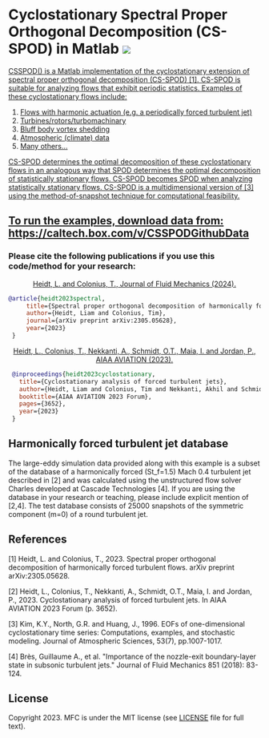 # Cyclostationary Spectral Proper Orthogonal Decomposition (CS-SPOD) in Matlab <a href="https://github.com/CyclostationarySPOD/CSSPOD/blob/main/LICENSE.md"> <img src="https://img.shields.io/badge/License-MIT-blue.svg" />


CSSPOD() is a Matlab implementation of the cyclostationary extension of spectral proper orthogonal decomposition (CS-SPOD) [1]. CS-SPOD is suitable for analyzing flows that exhibit periodic statistics. Examples of these cyclostationary flows include:		
	
  1. Flows with harmonic actuation (e.g. a periodically forced turbulent jet)	
  2. Turbines/rotors/turbomachinary	
  3. Bluff body vortex shedding	
  4. Atmospheric (climate) data	
  5. Many others...
     
CS-SPOD determines the optimal decomposition of these cyclostationary flows in an analogous way that SPOD determines the optimal decomposition of statistically stationary flows. CS-SPOD becomes SPOD when analyzing statistically stationary flows. CS-SPOD is a multidimensional version of [3] using the method-of-snapshot technique for computational feasibility. 
</p>

## To run the examples, download data from: https://caltech.box.com/v/CSSPODGithubData 

### Please cite the following publications if you use this code/method for your research:
<p align="center">
  <a href="https://arxiv.org/abs/2305.05628">
    Heidt, L. and Colonius, T., Journal of Fluid Mechanics (2024).
  </a>
</p>

```bibtex
@article{heidt2023spectral,   
     title={Spectral proper orthogonal decomposition of harmonically forced turbulent flows},   
     author={Heidt, Liam and Colonius, Tim},   
     journal={arXiv preprint arXiv:2305.05628},   
     year={2023}   
 }   
 ```

<p align="center">
  <a href="https://arc.aiaa.org/doi/10.2514/6.2023-3652">
    Heidt, L., Colonius, T., Nekkanti, A., Schmidt, O.T., Maia, I. and Jordan, P., AIAA AVIATION (2023).
  </a>
</p>
 
```bibtex
 @inproceedings{heidt2023cyclostationary,  
   title={Cyclostationary analysis of forced turbulent jets},    
   author={Heidt, Liam and Colonius, Tim and Nekkanti, Akhil and Schmidt, Oliver T and Maia, Igor and Jordan, Peter},  
   booktitle={AIAA AVIATION 2023 Forum},  
   pages={3652},  
   year={2023}  
 }
```

## Harmonically forced turbulent jet database
The large-eddy simulation data provided along with this example is a subset of the database of a harmonically forced (St_f=1.5) Mach 0.4 turbulent jet described in [2] and was calculated using the unstructured flow solver Charles developed at Cascade Technologies [4]. If you are using the database in your research or teaching, please include explicit mention of [2,4]. The test database consists of 25000 snapshots of the symmetric component (m=0) of a round turbulent jet. 

## References
[1] Heidt, L. and Colonius, T., 2023. Spectral proper orthogonal decomposition of harmonically forced turbulent flows. arXiv preprint arXiv:2305.05628. 

[2] Heidt, L., Colonius, T., Nekkanti, A., Schmidt, O.T., Maia, I. and Jordan, P., 2023. Cyclostationary analysis of forced turbulent jets. In AIAA AVIATION 2023 Forum (p. 3652).

[3] Kim, K.Y., North, G.R. and Huang, J., 1996. EOFs of one-dimensional cyclostationary time series: Computations, examples, and stochastic modeling. Journal of Atmospheric Sciences, 53(7), pp.1007-1017.

[4] Brès, Guillaume A., et al. "Importance of the nozzle-exit boundary-layer state in subsonic turbulent jets." Journal of Fluid Mechanics 851 (2018): 83-124.

## License
 
Copyright 2023.
MFC is under the MIT license (see [LICENSE](LICENSE.md) file for full text).


